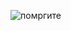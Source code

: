![помргите](https://sun9-29.userapi.com/impg/IunyVWndw-5A90fymz2ARHJP7glHC00cXzriZw/7da5p0vrhtw.jpg?size=1170x901&quality=96&sign=936caf1f7d73aef76e2d6543b1e9b4e1&type=album)

<!---
alphaiscodinghard/alphaiscodinghard is a ✨ special ✨ repository because its `README.md` (this file) appears on your GitHub profile.
You can click the Preview link to take a look at your changes.
--->
